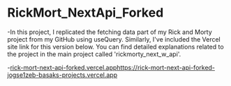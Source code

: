 # RickMort_NextApi_Forked

-In this project, I replicated the fetching data part of my Rick and Morty project from my GitHub using useQuery. Similarly, I've included the Vercel site link for this version below. You can find detailed explanations related to the project in the main project called 'rickmorty_next_w_api'.

-[rick-mort-next-api-forked.vercel.app](https://rick-mort-next-api-forked-jogse1zeb-basaks-projects.vercel.app)https://rick-mort-next-api-forked-jogse1zeb-basaks-projects.vercel.app

